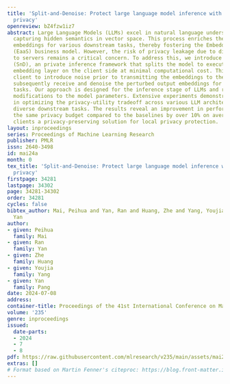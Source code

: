 ```yaml
---
title: 'Split-and-Denoise: Protect large language model inference with local differential
  privacy'
openreview: bZ4fzw1iz7
abstract: Large Language Models (LLMs) excel in natural language understanding by
  capturing hidden semantics in vector space. This process enriches the value of text
  embeddings for various downstream tasks, thereby fostering the Embedding-as-a-Service
  (EaaS) business model. However, the risk of privacy leakage due to direct text transmission
  to servers remains a critical concern. To address this, we introduce Split-N-Denoise
  (SnD), an private inference framework that splits the model to execute the token
  embedding layer on the client side at minimal computational cost. This allows the
  client to introduce noise prior to transmitting the embeddings to the server, and
  subsequently receive and denoise the perturbed output embeddings for downstream
  tasks. Our approach is designed for the inference stage of LLMs and requires no
  modifications to the model parameters. Extensive experiments demonstrate SnD’s effectiveness
  in optimizing the privacy-utility tradeoff across various LLM architectures and
  diverse downstream tasks. The results reveal an improvement in performance under
  the same privacy budget compared to the baselines by over 10% on average, offering
  clients a privacy-preserving solution for local privacy protection.
layout: inproceedings
series: Proceedings of Machine Learning Research
publisher: PMLR
issn: 2640-3498
id: mai24a
month: 0
tex_title: 'Split-and-Denoise: Protect large language model inference with local differential
  privacy'
firstpage: 34281
lastpage: 34302
page: 34281-34302
order: 34281
cycles: false
bibtex_author: Mai, Peihua and Yan, Ran and Huang, Zhe and Yang, Youjia and Pang,
  Yan
author:
- given: Peihua
  family: Mai
- given: Ran
  family: Yan
- given: Zhe
  family: Huang
- given: Youjia
  family: Yang
- given: Yan
  family: Pang
date: 2024-07-08
address:
container-title: Proceedings of the 41st International Conference on Machine Learning
volume: '235'
genre: inproceedings
issued:
  date-parts:
  - 2024
  - 7
  - 8
pdf: https://raw.githubusercontent.com/mlresearch/v235/main/assets/mai24a/mai24a.pdf
extras: []
# Format based on Martin Fenner's citeproc: https://blog.front-matter.io/posts/citeproc-yaml-for-bibliographies/
---
```


